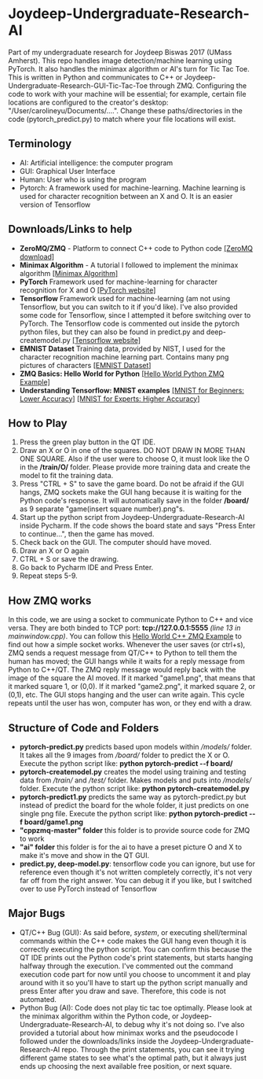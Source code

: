 # Joydeep-Undergraduate-Research-AI

Part of my undergraduate research for Joydeep Biswas 2017 (UMass Amherst). This repo handles image detection/machine learning using PyTorch. It also handles the minimax algorithm or AI's turn for Tic Tac Toe. This is written in Python and communicates to C++ or Joydeep-Undergraduate-Research-GUI-Tic-Tac-Toe through ZMQ. Configuring the code to work with your machine will be essential; for example, certain file locations are configured to the creator's desktop: "/User/carolineyu/Documents/....". Change these paths/directories in the code (pytorch_predict.py) to match where your file locations will exist.



## Terminology
- AI: Artificial intelligence: the computer program
- GUI: Graphical User Interface
- Human: User who is using the program
- Pytorch: A framework used for machine-learning. Machine learning is used for character recognition between an X and O. It is an easier version of Tensorflow

## Downloads/Links to help
- **ZeroMQ/ZMQ** - Platform to connect C++ code to Python code
[[ZeroMQ download]](http://zeromq.org/area:download)
- **Minimax Algorithm** - A tutorial I followed to implement the minimax algorithm
[[Minimax Algorithm]](http://www.sarathlakshman.com/2011/04/29/writing-a-tic-tac)
- **PyTorch** Framework used for machine-learning for character recognition for X and O
[[PyTorch website]](http://pytorch.org/)
- **Tensorflow** Framework used for machine-learning (am not using Tensorflow, but you can switch to it if you'd like). I've also provided some code for Tensorflow, since I attempted it before switching over to PyTorch. The Tensorflow code is commented out inside the pytorch python files, but they can also be found in predict.py and deep-createmodel.py
[[Tensorflow website]](https://www.tensorflow.org/)
- **EMNIST Dataset** Training data, provided by NIST, I used for the character recognition machine learning part. Contains many png pictures of characters
[[EMNIST Dataset]](https://www.nist.gov/itl/iad/image-group/emnist-dataset)
- **ZMQ Basics: Hello World for Python**
[[Hello World Python ZMQ Example]](http://zguide.zeromq.org/py:hwclient)
- **Understanding Tensorflow: MNIST examples**
[[MNIST for Beginners: Lower Accuracy]](https://www.tensorflow.org/get_started/mnist/beginners)
[[MNIST for Experts: Higher Accuracy]](https://www.tensorflow.org/get_started/mnist/beginners)

## How to Play
1. Press the green play button in the QT IDE.
2. Draw an X or O in one of the squares. DO NOT DRAW IN MORE THAN ONE SQUARE. Also if the user were to choose O, it must look like the O in the **/train/O/** folder. Please provide more training data and create the model to fit the training data.
3. Press "CTRL + S" to save the game board. Do not be afraid if the GUI hangs, ZMQ sockets make the GUI hang because it is waiting for the Python code's response. It will automatically save in the folder **/board/** as 9 separate "game(insert square number).png"s.
4. Start up the python script from Joydeep-Undergraduate-Research-AI inside Pycharm. If the code shows the board state and says "Press Enter to continue...", then the game has moved.
5. Check back on the GUI. The computer should have moved.
6. Draw an X or O again
7. CTRL + S or save the drawing.
8. Go back to Pycharm IDE and Press Enter.
9. Repeat steps 5-9.


## How ZMQ works
In this code, we are using a socket to communicate Python to C++ and vice versa. They are both binded to TCP port: **tcp://127.0.0.1:5555** *(line 13 in mainwindow.cpp)*. You can follow this [Hello World C++ ZMQ Example](http://zguide.zeromq.org/cpp:hwclient) to find out how a simple socket works. Whenever the user saves (or ctrl+s), ZMQ sends a request message from QT/C++ to Python to tell them the human has moved; the GUI hangs while it waits for a reply message from Python to C++/QT. The ZMQ reply message would reply back with the image of the square the AI moved. If it marked "game1.png", that means that it marked square 1, or (0,0). If it marked "game2.png", it marked square 2, or (0,1), etc. The GUI stops hanging and the user can write again. This cycle repeats until the user has won, computer has won, or they end with a draw. 

## Structure of Code and Folders
- **pytorch-predict.py** predicts based upon models within */models/* folder. It takes all the 9 images from */board/* folder to predict the X or O. Execute the python script like: **python pytorch-predict --f board/**
- **pytorch-createmodel.py** creates the model using training and testing data from */train/* and */test/* folder. Makes models and puts into */models/* folder. Execute the python script like: **python pytorch-createmodel.py**
- **pytorch-predict1.py** predicts the same way as pytorch-predict.py but instead of predict the board for the whole folder, it just predicts on one single png file. Execute the python script like: **python pytorch-predict --f board/game1.png**
- **"cppzmq-master" folder** this folder is to provide source code for ZMQ to work
- **"ai" folder** this folder is for the ai to have a preset picture O and X to make it's move and show in the QT GUI.
- **predict.py, deep-model.py**: tensorflow code you can ignore, but use for reference even though it's not written completely correctly, it's not very far off from the right answer. You can debug it if you like, but I switched over to use PyTorch instead of Tensorflow


## Major Bugs
- QT/C++ Bug (GUI): As said before, *system*, or executing shell/terminal commands within the C++ code makes the GUI hang even though it is correctly executing the python script. You can confirm this because the QT IDE prints out the Python code's print statements, but starts hanging halfway through the execution. I've commented out the command execution code part for now until you choose to uncomment it and play around with it so you'll have to start up the python script manually and press Enter after you draw and save. Therefore, this code is not automated.
- Python Bug (AI): Code does not play tic tac toe optimally. Please look at the minimax algorithm within the Python code, or Joydeep-Undergraduate-Research-AI, to debug why it's not doing so. I've also provided a tutorial about how minimax works and the pseudocode I followed under the downloads/links inside the Joydeep-Undergraduate-Research-AI repo. Through the print statements, you can see it trying different game states to see what's the optimal path, but it always just ends up choosing the next available free position, or next square.
